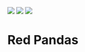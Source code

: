 [![](https://img.shields.io/badge/Discord-MMD-green.svg?style=flat&logo=Discord)](https://discord.mcmoddev.com)
[![](http://cf.way2muchnoise.eu/full_red-pandas_downloads.svg)](http://minecraft.curseforge.com/projects/red-pandas)
[![](http://cf.way2muchnoise.eu/versions/Minecraft_red-pandas_all.svg)](http://minecraft.curseforge.com/projects/red-pandas)

# Red Pandas
